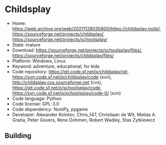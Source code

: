 # Childsplay

- Home: https://web.archive.org/web/20211128030800/https://childsplay.mobi/, https://sourceforge.net/projects/childsplay/, https://sourceforge.net/projects/schoolsplay/
- State: mature
- Download: https://sourceforge.net/projects/schoolsplay/files/, https://sourceforge.net/projects/childsplay/files/
- Platform: Windows, Linux
- Keyword: adventure, educational, for kids
- Code repository: https://git.code.sf.net/p/childsplay/git, https://svn.code.sf.net/p/childsplay/code (svn), http://childsplay.cvs.sourceforge.net (cvs), https://git.code.sf.net/p/schoolsplay/code, https://svn.code.sf.net/p/schoolsplay/code-0/ (svn)
- Code language: Python
- Code license: GPL-3.0
- Code dependency: NumPy, pygame
- Developer: Alexander Kolotov, Chris_147, Christiaan de Wit, Matias A. Graña, Peter Govers, Rene Dohmen, Robert Wadley, Stas Zytkiewicz

## Building
